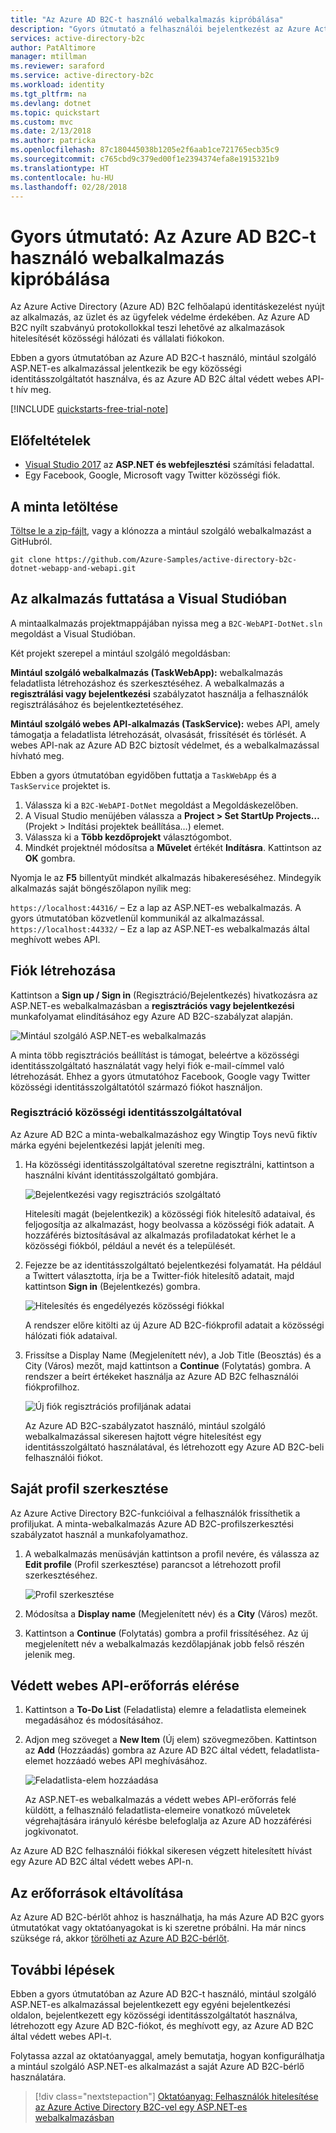 ```yaml
---
title: "Az Azure AD B2C-t használó webalkalmazás kipróbálása"
description: "Gyors útmutató a felhasználói bejelentkezést az Azure Active Directory B2C használatával biztosító, mintául szolgáló ASP.NET-es webalkalmazás kipróbáláshoz."
services: active-directory-b2c
author: PatAltimore
manager: mtillman
ms.reviewer: saraford
ms.service: active-directory-b2c
ms.workload: identity
ms.tgt_pltfrm: na
ms.devlang: dotnet
ms.topic: quickstart
ms.custom: mvc
ms.date: 2/13/2018
ms.author: patricka
ms.openlocfilehash: 87c180445038b1205e2f6aab1ce721765ecb35c9
ms.sourcegitcommit: c765cbd9c379ed00f1e2394374efa8e1915321b9
ms.translationtype: HT
ms.contentlocale: hu-HU
ms.lasthandoff: 02/28/2018
---
```

# <a name="quickstart-test-drive-an-azure-ad-b2c-enabled-web-app"></a>Gyors útmutató: Az Azure AD B2C-t használó webalkalmazás kipróbálása

Az Azure Active Directory (Azure AD) B2C felhőalapú identitáskezelést nyújt az alkalmazás, az üzlet és az ügyfelek védelme érdekében. Az Azure AD B2C nyílt szabványú protokollokkal teszi lehetővé az alkalmazások hitelesítését közösségi hálózati és vállalati fiókokon.

Ebben a gyors útmutatóban az Azure AD B2C-t használó, mintául szolgáló ASP.NET-es alkalmazással jelentkezik be egy közösségi identitásszolgáltatót használva, és az Azure AD B2C által védett webes API-t hív meg.

[!INCLUDE [quickstarts-free-trial-note](../../includes/quickstarts-free-trial-note.md)]

## <a name="prerequisites"></a>Előfeltételek

* [Visual Studio 2017](https://www.visualstudio.com/downloads/) az **ASP.NET és webfejlesztési** számítási feladattal. 
* Egy Facebook, Google, Microsoft vagy Twitter közösségi fiók.

## <a name="download-the-sample"></a>A minta letöltése

[Töltse le a zip-fájlt](https://github.com/Azure-Samples/active-directory-b2c-dotnet-webapp-and-webapi/archive/master.zip), vagy a klónozza a mintául szolgáló webalkalmazást a GitHubról.

```
git clone https://github.com/Azure-Samples/active-directory-b2c-dotnet-webapp-and-webapi.git
```

## <a name="run-the-app-in-visual-studio"></a>Az alkalmazás futtatása a Visual Studióban

A mintaalkalmazás projektmappájában nyissa meg a `B2C-WebAPI-DotNet.sln` megoldást a Visual Studióban.

Két projekt szerepel a mintául szolgáló megoldásban:

**Mintául szolgáló webalkalmazás (TaskWebApp):** webalkalmazás feladatlista létrehozáshoz és szerkesztéséhez. A webalkalmazás a **regisztrálási vagy bejelentkezési** szabályzatot használja a felhasználók regisztrálásához és bejelentkeztetéséhez.

**Mintául szolgáló webes API-alkalmazás (TaskService):** webes API, amely támogatja a feladatlista létrehozását, olvasását, frissítését és törlését. A webes API-nak az Azure AD B2C biztosít védelmet, és a webalkalmazással hívható meg.

Ebben a gyors útmutatóban egyidőben futtatja a `TaskWebApp` és a `TaskService` projektet is. 

1. Válassza ki a `B2C-WebAPI-DotNet` megoldást a Megoldáskezelőben.
2. A Visual Studio menüjében válassza a **Project > Set StartUp Projects…** (Projekt > Indítási projektek beállítása…) elemet. 
3. Válassza ki a **Több kezdőprojekt** választógombot.
4. Mindkét projektnél módosítsa a **Művelet** értékét **Indításra**. Kattintson az **OK** gombra.

Nyomja le az **F5** billentyűt mindkét alkalmazás hibakereséséhez. Mindegyik alkalmazás saját böngészőlapon nyílik meg:

`https://localhost:44316/` – Ez a lap az ASP.NET-es webalkalmazás. A gyors útmutatóban közvetlenül kommunikál az alkalmazással.
`https://localhost:44332/` – Ez a lap az ASP.NET-es webalkalmazás által meghívott webes API.

## <a name="create-an-account"></a>Fiók létrehozása

Kattintson a **Sign up / Sign in** (Regisztráció/Bejelentkezés) hivatkozásra az ASP.NET-es webalkalmazásban a **regisztrációs vagy bejelentkezési** munkafolyamat elindításához egy Azure AD B2C-szabályzat alapján.

![Mintául szolgáló ASP.NET-es webalkalmazás](media/active-directory-b2c-quickstarts-web-app/web-app-sign-in.png)

A minta több regisztrációs beállítást is támogat, beleértve a közösségi identitásszolgáltató használatát vagy helyi fiók e-mail-címmel való létrehozását. Ehhez a gyors útmutatóhoz Facebook, Google vagy Twitter közösségi identitásszolgáltatótól származó fiókot használjon. 

### <a name="sign-up-using-a-social-identity-provider"></a>Regisztráció közösségi identitásszolgáltatóval

Az Azure AD B2C a minta-webalkalmazáshoz egy Wingtip Toys nevű fiktív márka egyéni bejelentkezési lapját jeleníti meg. 

1. Ha közösségi identitásszolgáltatóval szeretne regisztrálni, kattintson a használni kívánt identitásszolgáltató gombjára.

    ![Bejelentkezési vagy regisztrációs szolgáltató](media/active-directory-b2c-quickstarts-web-app/sign-in-or-sign-up-web.png)

    Hitelesíti magát (bejelentkezik) a közösségi fiók hitelesítő adataival, és feljogosítja az alkalmazást, hogy beolvassa a közösségi fiók adatait. A hozzáférés biztosításával az alkalmazás profiladatokat kérhet le a közösségi fiókból, például a nevét és a települését. 

2. Fejezze be az identitásszolgáltató bejelentkezési folyamatát. Ha például a Twittert választotta, írja be a Twitter-fiók hitelesítő adatait, majd kattintson **Sign in** (Bejelentkezés) gombra.

    ![Hitelesítés és engedélyezés közösségi fiókkal](media/active-directory-b2c-quickstarts-web-app/twitter-authenticate-authorize-web.png)

    A rendszer előre kitölti az új Azure AD B2C-fiókprofil adatait a közösségi hálózati fiók adataival.

3. Frissítse a Display Name (Megjelenített név), a Job Title (Beosztás) és a City (Város) mezőt, majd kattintson a **Continue** (Folytatás) gombra.  A rendszer a beírt értékeket használja az Azure AD B2C felhasználói fiókprofilhoz.

    ![Új fiók regisztrációs profiljának adatai](media/active-directory-b2c-quickstarts-web-app/new-account-sign-up-profile-details-web.png)

    Az Azure AD B2C-szabályzatot használó, mintául szolgáló webalkalmazással sikeresen hajtott végre hitelesítést egy identitásszolgáltató használatával, és létrehozott egy Azure AD B2C-beli felhasználói fiókot. 

## <a name="edit-your-profile"></a>Saját profil szerkesztése

Az Azure Active Directory B2C-funkcióival a felhasználók frissíthetik a profiljukat. A minta-webalkalmazás Azure AD B2C-profilszerkesztési szabályzatot használ a munkafolyamathoz. 

1. A webalkalmazás menüsávján kattintson a profil nevére, és válassza az **Edit profile** (Profil szerkesztése) parancsot a létrehozott profil szerkesztéséhez.

    ![Profil szerkesztése](media/active-directory-b2c-quickstarts-web-app/edit-profile-web.png)

2. Módosítsa a **Display name** (Megjelenített név) és a **City** (Város) mezőt.  
3. Kattintson a **Continue** (Folytatás) gombra a profil frissítéséhez. Az új megjelenített név a webalkalmazás kezdőlapjának jobb felső részén jelenik meg.

## <a name="access-a-protected-web-api-resource"></a>Védett webes API-erőforrás elérése

1. Kattintson a **To-Do List** (Feladatlista) elemre a feladatlista elemeinek megadásához és módosításához. 

2. Adjon meg szöveget a **New Item** (Új elem) szövegmezőben. Kattintson az **Add** (Hozzáadás) gombra az Azure AD B2C által védett, feladatlista-elemet hozzáadó webes API meghívásához.

    ![Feladatlista-elem hozzáadása](media/active-directory-b2c-quickstarts-web-app/add-todo-item-web.png)

    Az ASP.NET-es webalkalmazás a védett webes API-erőforrás felé küldött, a felhasználó feladatlista-elemeire vonatkozó műveletek végrehajtására irányuló kérésbe belefoglalja az Azure AD hozzáférési jogkivonatot.

Az Azure AD B2C felhasználói fiókkal sikeresen végzett hitelesített hívást egy Azure AD B2C által védett webes API-n.

## <a name="clean-up-resources"></a>Az erőforrások eltávolítása

Az Azure AD B2C-bérlőt ahhoz is használhatja, ha más Azure AD B2C gyors útmutatókat vagy oktatóanyagokat is ki szeretne próbálni. Ha már nincs szüksége rá, akkor [törölheti az Azure AD B2C-bérlőt](active-directory-b2c-faqs.md#how-do-i-delete-my-azure-ad-b2c-tenant).

## <a name="next-steps"></a>További lépések

Ebben a gyors útmutatóban az Azure AD B2C-t használó, mintául szolgáló ASP.NET-es alkalmazással bejelentkezett egy egyéni bejelentkezési oldalon, bejelentkezett egy közösségi identitásszolgáltatót használva, létrehozott egy Azure AD B2C-fiókot, és meghívott egy, az Azure AD B2C által védett webes API-t. 

Folytassa azzal az oktatóanyaggal, amely bemutatja, hogyan konfigurálhatja a mintául szolgáló ASP.NET-es alkalmazást a saját Azure AD B2C-bérlő használatára.

> [!div class="nextstepaction"]
> [Oktatóanyag: Felhasználók hitelesítése az Azure Active Directory B2C-vel egy ASP.NET-es webalkalmazásban](active-directory-b2c-tutorials-web-app.md)